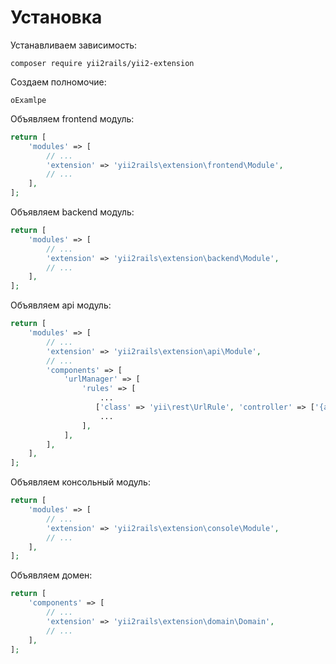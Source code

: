 Установка
===

Устанавливаем зависимость:

```
composer require yii2rails/yii2-extension
```

Создаем полномочие:

```
oExamlpe
```

Объявляем frontend модуль:

```php
return [
	'modules' => [
		// ...
		'extension' => 'yii2rails\extension\frontend\Module',
		// ...
	],
];
```

Объявляем backend модуль:

```php
return [
	'modules' => [
		// ...
		'extension' => 'yii2rails\extension\backend\Module',
		// ...
	],
];
```

Объявляем api модуль:

```php
return [
	'modules' => [
		// ...
		'extension' => 'yii2rails\extension\api\Module',
		// ...
		'components' => [
            'urlManager' => [
                'rules' => [
                    ...
                   ['class' => 'yii\rest\UrlRule', 'controller' => ['{apiVersion}/extension' => 'extension/default']],
                    ...
                ],
            ],
        ],
	],
];
```

Объявляем консольный модуль:

```php
return [
	'modules' => [
		// ...
		'extension' => 'yii2rails\extension\console\Module',
		// ...
	],
];
```

Объявляем домен:

```php
return [
	'components' => [
		// ...
		'extension' => 'yii2rails\extension\domain\Domain',
		// ...
	],
];
```
